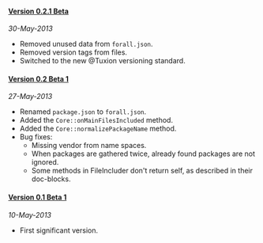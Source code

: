 #### [Version 0.2.1 Beta](https://github.com/ForallFramework/core.package/tree/0.2.1-beta)
_30-May-2013_

* Removed unused data from `forall.json`.
* Removed version tags from files.
* Switched to the new @Tuxion versioning standard.

#### [Version 0.2 Beta 1](https://github.com/ForallFramework/core.package/tree/v0.2-beta1)
_27-May-2013_

* Renamed `package.json` to `forall.json`.
* Added the `Core::onMainFilesIncluded` method.
* Added the `Core::normalizePackageName` method.
* Bug fixes:
  - Missing vendor from name spaces.
  - When packages are gathered twice, already found packages are not ignored.
  - Some methods in FileIncluder don't return self, as described in their doc-blocks.

#### [Version 0.1 Beta 1](https://github.com/ForallFramework/core.package/tree/v0.1-beta1)
_10-May-2013_

* First significant version.
